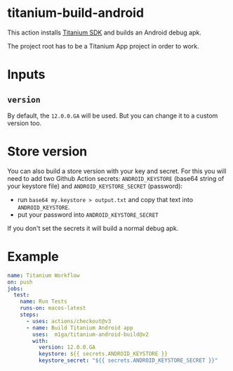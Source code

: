 # titanium-build-android

This action installs [Titanium SDK](https://titaniumsdk.com) and builds an Android debug apk.

The project root has to be a Titanium App project in order to work.

# Inputs

## `version`

By default, the `12.0.0.GA` will be used. But you can change it to a custom version too.

# Store version

You can also build a store version with your key and secret. For this you will need to add two Github Action secrets: `ANDROID_KEYSTORE` (base64 string of your keystore file) and `ANDROID_KEYSTORE_SECRET` (password):

* run `base64 my.keystore > output.txt` and copy that text into `ANDROID_KEYSTORE`.
* put your password into `ANDROID_KEYSTORE_SECRET`

If you don't set the secrets it will build a normal debug apk.

# Example

```yaml
name: Titanium Workflow
on: push
jobs:
  test:
    name: Run Tests
    runs-on: macos-latest
    steps:
      - uses: actions/checkout@v3
      - name: Build Titanium Android app
        uses:  m1ga/titanium-android-build@v2
        with:
          version: 12.0.0.GA
          keystore: ${{ secrets.ANDROID_KEYSTORE }}
          keystore_secret: "${{ secrets.ANDROID_KEYSTORE_SECRET }}"
```
